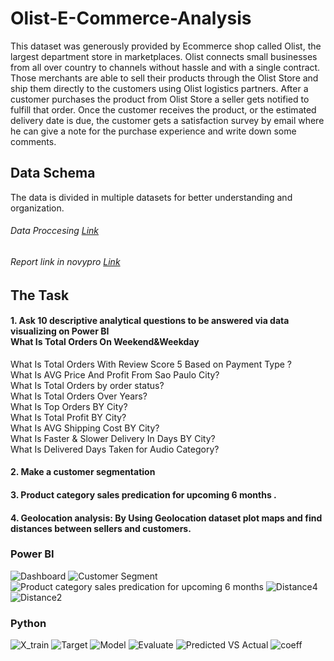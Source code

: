 # Olist-E-Commerce-Analysis

This dataset was generously provided by Ecommerce shop called Olist, the largest department store in marketplaces. Olist connects small businesses from all over country to channels without hassle and with a single contract. Those merchants are able to sell their products through the Olist Store and ship them directly to the customers using Olist logistics partners.  After a customer purchases the product from Olist Store a seller gets notified to fulfill that order. Once the customer receives the product, or the estimated delivery date is due, the customer gets a satisfaction survey by email where he can give a note for the purchase experience and write down some comments.
## Data Schema
The data is divided in multiple datasets for better understanding and organization. 

###### Data Proccesing [Link](https://drive.google.com/file/d/1Jq_BcK7bW66ej3AqB_l5Aw3k-lxKNWRF/view)
###### Report link in novypro  [Link](https://www.novypro.com/project/olist-e-commerce-analysis-2)

## The Task 
#### 1. Ask  10 descriptive analytical questions to be answered via data visualizing on Power BI <br />What Is Total Orders On Weekend&Weekday<br />
What Is Total Orders With Review Score 5 Based on Payment Type ?<br />
What Is AVG Price And Profit From Sao Paulo City?<br />
What Is Total Orders by order status?<br />
What Is Total Orders Over Years?<br />
What Is Top Orders BY City?<br />
What Is Total Profit BY City?<br />
What Is AVG Shipping Cost BY City?<br />
What Is Faster & Slower Delivery In Days BY City?<br />
What Is Delivered Days Taken for Audio Category?<br />
#### 2. Make a customer segmentation
#### 3. Product category sales predication for upcoming 6 months  .
#### 4. Geolocation analysis:  By Using Geolocation dataset  plot maps and find distances between sellers and customers.
### Power BI
![Dashboard](https://github.com/mostafaEltib/Olist-E-Commerce-Analysis/assets/108897691/3450697e-704d-406f-845b-b5330d73b944)
![Customer Segment](https://github.com/mostafaEltib/Olist-E-Commerce-Analysis/assets/108897691/29137c5c-2203-4ac1-ab15-d10ee2bc7887)
![Product category sales predication for upcoming 6 months](https://github.com/mostafaEltib/Olist-E-Commerce-Analysis/assets/108897691/2f2e5883-cfc0-4c98-987b-64511067d1f6)
![Distance4](https://github.com/mostafaEltib/Olist-E-Commerce-Analysis/assets/108897691/3c61a679-0ba6-478a-bbb0-713f70e76f22)
![Distance2](https://github.com/mostafaEltib/Olist-E-Commerce-Analysis/assets/108897691/ee57f548-e134-46ae-bd22-706c1afbcbbe)

### Python
![X_train](https://github.com/mostafaEltib/Olist-E-Commerce-Analysis/assets/108897691/3b194b87-1f92-4313-a952-fc3eb65c920e)
![Target](https://github.com/mostafaEltib/Olist-E-Commerce-Analysis/assets/108897691/f12c0cb0-7955-4986-895f-9932a30b4160)
![Model](https://github.com/mostafaEltib/Olist-E-Commerce-Analysis/assets/108897691/996bddfe-8874-4ac0-81d0-85e215148d05)
![Evaluate](https://github.com/mostafaEltib/Olist-E-Commerce-Analysis/assets/108897691/67698c4a-f4fe-4d89-8dd5-cb28bce850e2)
![Predicted VS Actual](https://github.com/mostafaEltib/Olist-E-Commerce-Analysis/assets/108897691/947be00c-bd6a-4c0b-a6d1-be2ca505d713)
![coeff](https://github.com/mostafaEltib/Olist-E-Commerce-Analysis/assets/108897691/5035b1bc-082b-4f76-ba36-212a0b8e6279)



